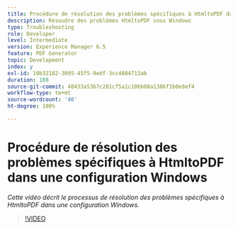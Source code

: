 ```yaml
---
title: Procédure de résolution des problèmes spécifiques à HtmltoPDF dans une configuration Windows
description: Résoudre des problèmes HtmltoPDF sous Windows
type: Troubleshooting
role: Developer
level: Intermediate
version: Experience Manager 6.5
feature: PDF Generator
topic: Development
index: y
exl-id: 10b32182-3095-45f5-9edf-3cc4804713ab
duration: 108
source-git-commit: 48433a5367c281cf5a1c106b08a1306f1b0e8ef4
workflow-type: tm+mt
source-wordcount: '40'
ht-degree: 100%

---
```


# Procédure de résolution des problèmes spécifiques à HtmltoPDF dans une configuration Windows

*Cette vidéo décrit le processus de résolution des problèmes spécifiques à HtmltoPDF dans une configuration Windows.*

>[!VIDEO](https://video.tv.adobe.com/v/3417245?quality=12&learn=on&captions=fre_fr)
